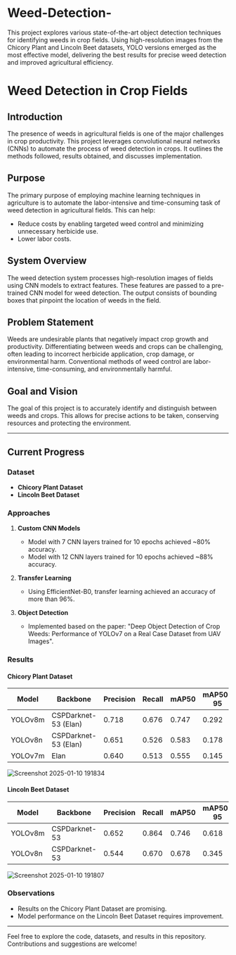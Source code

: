 # Weed-Detection-
This project explores various state-of-the-art object detection techniques for identifying weeds in crop fields. Using high-resolution images from the Chicory Plant and Lincoln Beet datasets, YOLO versions emerged as the most effective model, delivering the best results for precise weed detection and improved agricultural efficiency.

# Weed Detection in Crop Fields

## Introduction
The presence of weeds in agricultural fields is one of the major challenges in crop productivity. This project leverages convolutional neural networks (CNNs) to automate the process of weed detection in crops. It outlines the methods followed, results obtained, and discusses implementation.

## Purpose
The primary purpose of employing machine learning techniques in agriculture is to automate the labor-intensive and time-consuming task of weed detection in agricultural fields. This can help:
- Reduce costs by enabling targeted weed control and minimizing unnecessary herbicide use.
- Lower labor costs.

## System Overview
The weed detection system processes high-resolution images of fields using CNN models to extract features. These features are passed to a pre-trained CNN model for weed detection. The output consists of bounding boxes that pinpoint the location of weeds in the field.

## Problem Statement
Weeds are undesirable plants that negatively impact crop growth and productivity. Differentiating between weeds and crops can be challenging, often leading to incorrect herbicide application, crop damage, or environmental harm. Conventional methods of weed control are labor-intensive, time-consuming, and environmentally harmful.

## Goal and Vision
The goal of this project is to accurately identify and distinguish between weeds and crops. This allows for precise actions to be taken, conserving resources and protecting the environment.

---

## Current Progress

### Dataset
- **Chicory Plant Dataset**
- **Lincoln Beet Dataset**

### Approaches
1. **Custom CNN Models**
   - Model with 7 CNN layers trained for 10 epochs achieved ~80% accuracy.
   - Model with 12 CNN layers trained for 10 epochs achieved ~88% accuracy.

2. **Transfer Learning**
   - Using EfficientNet-B0, transfer learning achieved an accuracy of more than 96%.

3. **Object Detection**
   - Implemented based on the paper: "Deep Object Detection of Crop Weeds: Performance of YOLOv7 on a Real Case Dataset from UAV Images".

### Results
#### Chicory Plant Dataset
| Model     | Backbone            | Precision | Recall | mAP50 | mAP50-95 |
|-----------|---------------------|-----------|--------|-------|----------|
| YOLOv8m   | CSPDarknet-53 (Elan) | 0.718     | 0.676  | 0.747 | 0.292    |
| YOLOv8n   | CSPDarknet-53 (Elan) | 0.651     | 0.526  | 0.583 | 0.178    |
| YOLOv7m   | Elan                | 0.640     | 0.513  | 0.555 | 0.145    |
![Screenshot 2025-01-10 191834](https://github.com/user-attachments/assets/0f418f6e-0813-448a-8a19-9f6b52344149)

#### Lincoln Beet Dataset
| Model     | Backbone            | Precision | Recall | mAP50 | mAP50-95 |
|-----------|---------------------|-----------|--------|-------|----------|
| YOLOv8m   | CSPDarknet-53       | 0.652     | 0.864  | 0.746 | 0.618    |
| YOLOv8n   | CSPDarknet-53       | 0.544     | 0.670  | 0.678 | 0.345    |
![Screenshot 2025-01-10 191807](https://github.com/user-attachments/assets/d8f08ab8-0283-4717-bc73-15a55fb2c9a8)


### Observations
- Results on the Chicory Plant Dataset are promising.
- Model performance on the Lincoln Beet Dataset requires improvement.

---

Feel free to explore the code, datasets, and results in this repository. Contributions and suggestions are welcome!
